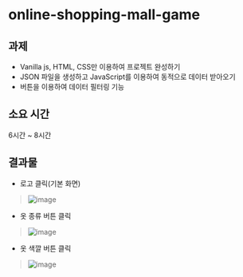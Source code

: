 # online-shopping-mall-game

## 과제
* Vanilla js, HTML, CSS만 이용하여 프로젝트 완성하기
* JSON 파일을 생성하고 JavaScript를 이용하여 동적으로 데이터 받아오기
* 버튼을 이용하여 데이터 필터링 기능

## 소요 시간
6시간 ~ 8시간

## 결과물
* 로고 클릭(기본 화면)
>![image](https://user-images.githubusercontent.com/59829606/110913273-44d36f00-8358-11eb-92fd-c6092a914bf3.png)

* 옷 종류 버튼 클릭
>![image](https://user-images.githubusercontent.com/59829606/110913244-3ab17080-8358-11eb-856f-0286d01b4968.png)

* 옷 색깔 버튼 클릭
>![image](https://user-images.githubusercontent.com/59829606/110913308-4f8e0400-8358-11eb-9633-6ac639073252.png)

